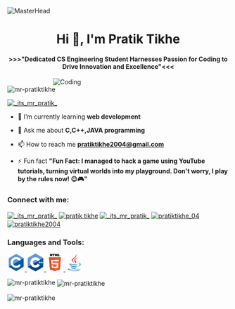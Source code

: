 ![MasterHead](https://glogym.co.uk/wp-content/uploads/2021/04/MemPg-Banner.gif)
<h1 align="center">Hi 👋, I'm Pratik Tikhe</h1>
<h4 align="center">>>>"Dedicated CS Engineering Student Harnesses Passion for Coding to Drive Innovation and Excellence"<<<</h3>
<img align="right" alt="Coding" width="400" src="https://camo.githubusercontent.com/f1af8a957990539494a56ce741b6704596863b75be429189fe9bb605e129eefa/68747470733a2f2f77616c6c7061706572636176652e636f6d2f7577702f7577703735373639332e676966">

<p align="left"> <img src="https://komarev.com/ghpvc/?username=mr-pratiktikhe&label=Profile%20views&color=0e75b6&style=flat" alt="mr-pratiktikhe" /> </p>

<p align="left"> <a href="https://twitter.com/_its_mr_pratik_" target="blank"><img src="https://img.shields.io/twitter/follow/_its_mr_pratik_?logo=twitter&style=for-the-badge" alt="_its_mr_pratik_" /></a> </p>

- 🌱 I’m currently learning **web development**

- 💬 Ask me about **C,C++,JAVA programming**

- 📫 How to reach me **pratiktikhe2004@gmail.com**

- ⚡ Fun fact **"Fun Fact: I managed to hack a game using YouTube tutorials, turning virtual worlds into my playground. Don't worry, I play by the rules now! 😉🎮"**

<h3 align="left">Connect with me:</h3>
<p align="left">
<a href="https://twitter.com/_its_mr_pratik_" target="blank"><img align="center" src="https://raw.githubusercontent.com/rahuldkjain/github-profile-readme-generator/master/src/images/icons/Social/twitter.svg" alt="_its_mr_pratik_" height="30" width="40" /></a>
<a href="https://linkedin.com/in/pratik-tikhe-482375288" target="blank"><img align="center" src="https://raw.githubusercontent.com/rahuldkjain/github-profile-readme-generator/master/src/images/icons/Social/linked-in-alt.svg" alt="pratik tikhe" height="30" width="40" /></a>
<a href="https://instagram.com/_its_mr_pratik_" target="blank"><img align="center" src="https://raw.githubusercontent.com/rahuldkjain/github-profile-readme-generator/master/src/images/icons/Social/instagram.svg" alt="_its_mr_pratik_" height="30" width="40" /></a>
<a href="https://www.codechef.com/users/pratiktikhe_04" target="blank"><img align="center" src="https://cdn.jsdelivr.net/npm/simple-icons@3.1.0/icons/codechef.svg" alt="pratiktikhe_04" height="30" width="40" /></a>
<a href="https://www.hackerrank.com/pratiktikhe2004" target="blank"><img align="center" src="https://raw.githubusercontent.com/rahuldkjain/github-profile-readme-generator/master/src/images/icons/Social/hackerrank.svg" alt="pratiktikhe2004" height="30" width="40" /></a>
</p>

<h3 align="left">Languages and Tools:</h3>
<p align="left"> <a href="https://www.cprogramming.com/" target="_blank" rel="noreferrer"> <img src="https://raw.githubusercontent.com/devicons/devicon/master/icons/c/c-original.svg" alt="c" width="40" height="40"/> </a> <a href="https://www.w3schools.com/cpp/" target="_blank" rel="noreferrer"> <img src="https://raw.githubusercontent.com/devicons/devicon/master/icons/cplusplus/cplusplus-original.svg" alt="cplusplus" width="40" height="40"/> </a> <a href="https://www.w3.org/html/" target="_blank" rel="noreferrer"> <img src="https://raw.githubusercontent.com/devicons/devicon/master/icons/html5/html5-original-wordmark.svg" alt="html5" width="40" height="40"/> </a> <a href="https://www.java.com" target="_blank" rel="noreferrer"> <img src="https://raw.githubusercontent.com/devicons/devicon/master/icons/java/java-original.svg" alt="java" width="40" height="40"/> </a> </p>

<p><img align="left" src="https://github-readme-stats.vercel.app/api/top-langs?username=mr-pratiktikhe&show_icons=true&locale=en&layout=compact" alt="mr-pratiktikhe" /></p>

<p>&nbsp;<img align="center" src="https://github-readme-stats.vercel.app/api?username=mr-pratiktikhe&show_icons=true&locale=en" alt="mr-pratiktikhe" /></p>

<p><img align="center" src="https://github-readme-streak-stats.herokuapp.com/?user=mr-pratiktikhe&" alt="mr-pratiktikhe" /></p>
